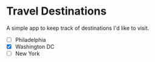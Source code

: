 # Travel Destinations

A simple app to keep track of destinations I'd like to visit.

- [ ] Philadelphia
- [x] Washington DC
- [ ] New York
